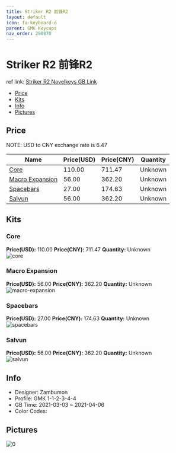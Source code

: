 ```yaml
---
title: Striker R2 前锋R2
layout: default
icon: fa-keyboard-o
parent: GMK Keycaps
nav_order: 290870
---
```


# Striker R2 前锋R2

ref link: [Striker R2 Novelkeys GB Link](https://novelkeys.xyz/collections/frontpage/products/gmk-striker-2-gb)

* [Price](#price)
* [Kits](#kits)
* [Info](#info)
* [Pictures](#pictures)

## Price

NOTE: USD to CNY exchange rate is 6.47

| Name          | Price(USD)   |  Price(CNY) | Quantity |
| ------------- | ------------ |  ---------- | -------- |
|[Core](#core)|110.00|711.47|Unknown|
|[Macro Expansion](#macro-expansion)|56.00|362.20|Unknown|
|[Spacebars](#spacebars)|27.00|174.63|Unknown|
|[Salvun](#salvun)|56.00|362.20|Unknown|


## Kits
### Core  
**Price(USD):** 110.00	**Price(CNY):** 711.47	**Quantity:** Unknown  
<img src="{{ 'assets/images/gmk-keycaps/Striker-R2/kits_pics/core.jpg' | relative_url }}" alt="core" class="image featured">

### Macro Expansion  
**Price(USD):** 56.00	**Price(CNY):** 362.20	**Quantity:** Unknown  
<img src="{{ 'assets/images/gmk-keycaps/Striker-R2/kits_pics/macro-expansion.jpg' | relative_url }}" alt="macro-expansion" class="image featured">

### Spacebars  
**Price(USD):** 27.00	**Price(CNY):** 174.63	**Quantity:** Unknown  
<img src="{{ 'assets/images/gmk-keycaps/Striker-R2/kits_pics/spacebars.jpg' | relative_url }}" alt="spacebars" class="image featured">

### Salvun  
**Price(USD):** 56.00	**Price(CNY):** 362.20	**Quantity:** Unknown  
<img src="{{ 'assets/images/gmk-keycaps/Striker-R2/kits_pics/salvun.jpg' | relative_url }}" alt="salvun" class="image featured">

## Info
* Designer: Zambumon  
* Profile: GMK 1-1-2-3-4-4  
* GB Time: 2021-03-03 ~ 2021-04-06  
* Color Codes:  


## Pictures  
<img src="{{ 'assets/images/gmk-keycaps/Striker-R2/rendering_pics/0.jpg' | relative_url }}" alt="0" class="image featured">
